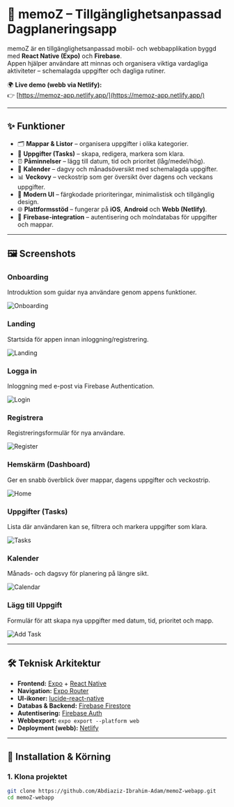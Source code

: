 # 📱 memoZ – Tillgänglighetsanpassad Dagplaneringsapp

memoZ är en tillgänglighetsanpassad mobil- och webbapplikation byggd med **React Native (Expo)** och **Firebase**.  
Appen hjälper användare att minnas och organisera viktiga vardagliga aktiviteter – schemalagda uppgifter och dagliga rutiner.  

🌍 **Live demo (webb via Netlify):**  
👉 [https://memoz-app.netlify.app/](https://memoz-app.netlify.app/)

---

## ✨ Funktioner

- 🗂 **Mappar & Listor** – organisera uppgifter i olika kategorier.
- 📝 **Uppgifter (Tasks)** – skapa, redigera, markera som klara.
- ⏰ **Påminnelser** – lägg till datum, tid och prioritet (låg/medel/hög).
- 📅 **Kalender** – dagvy och månadsöversikt med schemalagda uppgifter.
- 📊 **Veckovy** – veckostrip som ger översikt över dagens och veckans uppgifter.
- 🎨 **Modern UI** – färgkodade prioriteringar, minimalistisk och tillgänglig design.
- 🌐 **Plattformsstöd** – fungerar på **iOS**, **Android** och **Webb (Netlify)**.
- 🔐 **Firebase-integration** – autentisering och molndatabas för uppgifter och mappar.

---

## 🖼 Screenshots

### Onboarding
Introduktion som guidar nya användare genom appens funktioner.  

![Onboarding](docs/screenshots/onboarding.png)

### Landing
Startsida för appen innan inloggning/registrering.  

![Landing](docs/screenshots/landing.png)

### Logga in
Inloggning med e-post via Firebase Authentication.  

![Login](docs/screenshots/login.png)

### Registrera
Registreringsformulär för nya användare.  

![Register](docs/screenshots/register.png)

### Hemskärm (Dashboard)
Ger en snabb överblick över mappar, dagens uppgifter och veckostrip.  

![Home](docs/screenshots/home.png)

### Uppgifter (Tasks)
Lista där användaren kan se, filtrera och markera uppgifter som klara.  

![Tasks](docs/screenshots/tasks.png)

### Kalender
Månads- och dagsvy för planering på längre sikt.  

![Calendar](docs/screenshots/calendar.png)

### Lägg till Uppgift
Formulär för att skapa nya uppgifter med datum, tid, prioritet och mapp.  

![Add Task](docs/screenshots/add.png)


---

## 🛠 Teknisk Arkitektur

- **Frontend:** [Expo](https://expo.dev/) + [React Native](https://reactnative.dev/)  
- **Navigation:** [Expo Router](https://expo.github.io/router/)  
- **UI-ikoner:** [lucide-react-native](https://lucide.dev/)  
- **Databas & Backend:** [Firebase Firestore](https://firebase.google.com/docs/firestore)  
- **Autentisering:** [Firebase Auth](https://firebase.google.com/docs/auth)  
- **Webbexport:** `expo export --platform web`  
- **Deployment (webb):** [Netlify](https://www.netlify.com/)  

---

## 🚀 Installation & Körning

### 1. Klona projektet
```bash
git clone https://github.com/Abdiaziz-Ibrahim-Adam/memoZ-webapp.git
cd memoZ-webapp
